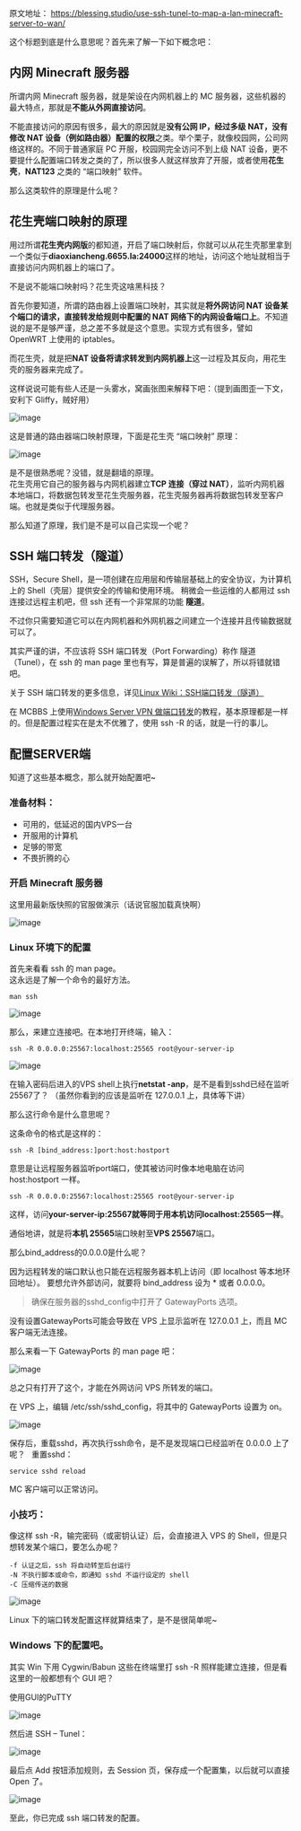 原文地址：
https://blessing.studio/use-ssh-tunel-to-map-a-lan-minecraft-server-to-wan/

这个标题到底是什么意思呢？首先来了解一下如下概念吧：

## 内网 Minecraft 服务器

所谓内网 Minecraft 服务器，就是架设在内网机器上的 MC 服务器，这些机器的最大特点，那就是**不能从外网直接访问**。

不能直接访问的原因有很多，最大的原因就是**没有公网 IP，经过多级 NAT，没有修改 NAT 设备（例如路由器）配置的权限**之类。举个栗子，就像校园网，公司网络这样的。不同于普通家庭 PC 开服，校园网完全访问不到上级 NAT 设备，更不要提什么配置端口转发之类的了，所以很多人就这样放弃了开服，或者使用**花生壳**，**NAT123** 之类的 “端口映射” 软件。

那么这类软件的原理是什么呢？

## 花生壳端口映射的原理

用过所谓**花生壳内网版**的都知道，开启了端口映射后，你就可以从花生壳那里拿到一个类似于**diaoxiancheng.6655.la:24000**这样的地址，访问这个地址就相当于直接访问内网机器上的端口了。

不是说不能端口映射吗？花生壳这啥黑科技？

首先你要知道，所谓的路由器上设置端口映射，其实就是**将外网访问 NAT 设备某个端口的请求，直接转发给规则中配置的 NAT 网络下的内网设备端口上**。不知道说的是不是够严谨，总之差不多就是这个意思。实现方式有很多，譬如 OpenWRT 上使用的 iptables。

而花生壳，就是把**NAT 设备将请求转发到内网机器上**这一过程及其反向，用花生壳的服务器来完成了。

这样说说可能有些人还是一头雾水，窝画张图来解释下吧：（提到画图歪一下文，安利下 Gliffy，贼好用）

![image](https://user-images.githubusercontent.com/3422640/30767856-6d2bf78a-a033-11e7-8504-01a85dec8601.png)

这是普通的路由器端口映射原理，下面是花生壳 “端口映射” 原理：

![image](https://user-images.githubusercontent.com/3422640/30767870-8e9e62ea-a033-11e7-90ee-a3e485216416.png)

是不是很熟悉呢？没错，就是翻墙的原理。  
花生壳用它自己的服务器与内网机器建立**TCP 连接（穿过 NAT）**，监听内网机器本地端口，将数据包转发至花生壳服务器，花生壳服务器再将数据包转发至客户端。也就是类似于代理服务器。

那么知道了原理，我们是不是可以自己实现一个呢？

## SSH 端口转发（隧道）

SSH，Secure Shell，是一项创建在应用层和传输层基础上的安全协议，为计算机上的 Shell（壳层）提供安全的传输和使用环境。
稍微会一些运维的人都用过 ssh 连接过远程主机吧，但 ssh 还有一个非常屌的功能 **隧道**。

不过你只需要知道它可以在内网机器和外网机器之间建立一个连接并且传输数据就可以了。

其实严谨的讲，不应该将 SSH 端口转发（Port Forwarding）称作 隧道（Tunel），在 ssh 的 man page 里也有写，算是普遍的误解了，所以将错就错吧。

关于 SSH 端口转发的更多信息，详见[Linux Wiki：SSH端口转发（隧道）](http://linux-wiki.cn/wiki/zh-hans/SSH%E7%AB%AF%E5%8F%A3%E8%BD%AC%E5%8F%91%EF%BC%88%E9%9A%A7%E9%81%93%EF%BC%89)

在 MCBBS 上使用[Windows Server VPN 做端口转发](http://www.mcbbs.net/thread-495758-1-1.html)的教程，基本原理都是一样的。但是配置过程实在是太不优雅了，使用 ssh -R 的话，就是一行的事儿。

## 配置SERVER端

知道了这些基本概念，那么就开始配置吧~

### 准备材料：

- 可用的，低延迟的国内VPS一台
- 开服用的计算机
- 足够的带宽
- 不畏折腾的心


### 开启 Minecraft 服务器

这里用最新版快照的官服做演示（话说官服加载真快啊）

![image](https://user-images.githubusercontent.com/3422640/30788558-82d8dc3e-a163-11e7-8745-91cbd6c4192d.png)

### Linux 环境下的配置

首先来看看 ssh 的 man page。  
这永远是了解一个命令的最好方法。

    man ssh
    
![image](https://user-images.githubusercontent.com/3422640/30788615-4dd82232-a164-11e7-86f6-8d257b3736d6.png)

那么，来建立连接吧。在本地打开终端，输入：

    ssh -R 0.0.0.0:25567:localhost:25565 root@your-server-ip

![image](https://user-images.githubusercontent.com/3422640/30788635-763728d6-a164-11e7-9632-996cc7f37394.png)

在输入密码后进入的VPS shell上执行**netstat -anp**，是不是看到sshd已经在监听25567了？
（虽然你看到的应该是监听在 127.0.0.1 上，具体等下讲）

那么这行命令是什么意思呢？  

这条命令的格式是这样的：

    ssh -R [bind_address:]port:host:hostport

意思是让远程服务器监听port端口，使其被访问时像本地电脑在访问 host:hostport 一样。

    ssh -R 0.0.0.0:25567:localhost:25565 root@your-server-ip

这样，访问**your-server-ip:25567就等同于用本机访问localhost:25565一样**。

通俗地讲，就是将**本机 25565**端口映射至**VPS 25567**端口。

那么bind_address的0.0.0.0是什么呢？ 

因为远程转发的端口默认也只能在远程服务器本机上访问（即 localhost 等本地环回地址）。 
要想允许外部访问，就要将 bind_address 设为 * 或者 0.0.0.0。

> 确保在服务器的sshd_config中打开了 GatewayPorts 选项。

没有设置GatewayPorts可能会导致在 VPS 上显示监听在 127.0.0.1 上，而且 MC 客户端无法连接。

那么来看一下 GatewayPorts 的 man page 吧：

![image](https://user-images.githubusercontent.com/3422640/30788789-11ccb2d8-a166-11e7-895b-1ea7d9c0e458.png)

总之只有打开了这个，才能在外网访问 VPS 所转发的端口。

在 VPS 上，编辑 /etc/ssh/sshd_config，将其中的 GatewayPorts 设置为 on。

![image](https://user-images.githubusercontent.com/3422640/30788803-37a9589e-a166-11e7-835a-efd64a34d6ff.png)

保存后，重载sshd，再次执行ssh命令，是不是发现端口已经监听在 0.0.0.0 上了呢？  
重置sshd：
    
    service sshd reload

MC 客户端可以正常访问。

### 小技巧：

像这样 ssh -R，输完密码（或密钥认证）后，会直接进入 VPS 的 Shell，但是只想转发某个端口，要怎么办呢？

    -f 认证之后，ssh 将自动转至后台运行  
    -N 不执行脚本或命令，即通知 sshd 不运行设定的 shell  
    -C 压缩传送的数据  

![image](https://user-images.githubusercontent.com/3422640/30788857-d1116648-a166-11e7-9914-6712379d74f2.png)

Linux 下的端口转发配置这样就算结束了，是不是很简单呢~

### Windows 下的配置吧。

其实 Win 下用 Cygwin/Babun 这些在终端里打 ssh -R 照样能建立连接，但是看这里的一般都想有个 GUI 吧？

使用GUI的PuTTY

![image](https://user-images.githubusercontent.com/3422640/30788921-3a16928a-a167-11e7-861a-82e671078229.png)

然后进 SSH – Tunel：

![image](https://user-images.githubusercontent.com/3422640/30788933-53513de0-a167-11e7-9478-eea9c13ef9ee.png)

最后点 Add 按钮添加规则，去 Session 页，保存成一个配置集，以后就可以直接 Open 了。

![image](https://user-images.githubusercontent.com/3422640/30788947-776f5d7e-a167-11e7-80c5-603700b10e4b.png)

至此，你已完成 ssh 端口转发的配置。


